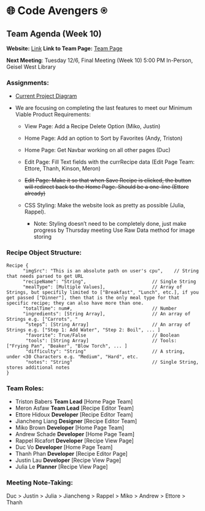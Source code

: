 # 🌐 Code Avengers ⍟

## Team Agenda (Week 10)

**Website:** [Link](https://cse110-sp21-group36.github.io/cse110-sp21-group36/source/recipe_manager.html)
**Link to Team Page:** [Team Page](https://github.com/cse110-sp21-group36/cse110-sp21-group36/blob/main/admin/team.md)

__Next Meeting__: Tuesday 12/6, Final Meeting (Week 10) 5:00 PM In-Person, Geisel West Library

### Assignments:
- [Current Project Diagram](https://github.com/cse110-sp21-group36/cse110-sp21-group36/blob/main/specs/Project%20Structure%20Diagram.PNG)
+ We are focusing on completing the last features to meet our Minimum Viable Product Requirements:
  + View Page: Add a Recipe Delete Option (Miko, Justin)
  + Home Page: Add an option to Sort by Favorites (Andy, Triston)
  + Home Page: Get Navbar working on all other pages (Duc)
  + Edit Page: Fill Text fields with the currRecipe data (Edit Page Team: Ettore, Thanh, Kinson, Meron)
  + ~~Edit Page: Make it so that when Save Recipe is clicked, the button will redirect back to the Home Page. Should be a one-line (Ettore already)~~

  + CSS Styling: Make the website look as pretty as possible (Julia, Rappel). 
      + Note: Styling doesn’t need to be completely done, just make progress by Thursday meeting
Use Raw Data method for image storing

### Recipe Object Structure:
```
Recipe {
      "imgSrc": "This is an absolute path on user's cpu",    // String that needs parsed to get URL
      "recipeName": "String",                        // Single String
      "mealType": [Multiple Values],                 // Array of Strings, but specifily limited to ["Breakfast", "Lunch", etc.], if you get passed ["Dinner"], then that is the only meal type for that specific recipe; they can also have more than one.
      "totalTime": num#,                             // Number
      "ingredients": [String Array],                 // An array of Strings e.g. ["Carrots", "
       “steps”: [String Array]                       // An array of Strings e.g. ["Step 1: Add Water", "Step 2: Boil", ... ]
       "favorite": True/False                        // Boolean
       "tools": [String Array]                       // Tools: ["Frying Pan", "Beaker", "Blow Torch", ... ]
       "difficulty": "String"                        // A string, under <30 Characters e.g. "Medium", "Hard", etc.
       "notes": "String"                             // Single String, stores additional notes
}
```

### Team Roles:
- Triston Babers __Team Lead__ [Home Page Team]
- Meron Asfaw __Team Lead__ [Recipe Editor Team]
- Ettore Hidoux __Developer__ [Recipe Editor Team]
- Jiancheng Liang __Designer__ [Recipe Editor Team]
- Miko Brown __Developer__ [Home Page Team]
- Andrew Schade __Developer__ [Home Page Team]
- Rappel Ricafort __Developer__ [Recipe View Page]
- Duc Vo __Developer__ [Home Page Team]
- Thanh Phan __Developer__ [Recipe Editor Page]
- Justin Lau __Developer__ [Recipe View Page]
- Julia Le __Planner__ [Recipe View Page]

### Meeting Note-Taking:
Duc > Justin > Julia > Jiancheng > Rappel > Miko > Andrew > Ettore > Thanh
